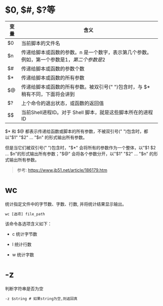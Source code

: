 # $0, $#, $?等

| 变量 |	含义 |
| ---- |  -----|
| $0|	当前脚本的文件名|
|$n|	传递给脚本或函数的参数。n 是一个数字，表示第几个参数。例如，第一个参数是$1，第二个参数是$2|
|$#	|传递给脚本或函数的参数个数|
|$*	|传递给脚本或函数的所有参数|
|$@	|传递给脚本或函数的所有参数。被双引号(" ")包含时，与 $* 稍有不同，下面将会讲到 |
|$?	|上个命令的退出状态，或函数的返回值 |
|$$	|当前Shell进程ID。对于 Shell 脚本，就是这些脚本所在的进程ID |

$* 和 $@ 都表示传递给函数或脚本的所有参数，不被双引号(" ")包含时，都以"$1" "$2" … "$n" 的形式输出所有参数。

但是当它们被双引号(" ")包含时，"$*" 会将所有的参数作为一个整体，以"$1 $2 … $n"的形式输出所有参数；"$@" 会将各个参数分开，以"$1" "$2" … "$n" 的形式输出所有参数。

> 参考: https://www.jb51.net/article/186179.htm

# wc
统计指定文件中的字节数、字数、行数, 并将统计结果显示输出。 

```shell script
wc [选项] file_path
```

该命令各选项含义如下： 

- c 统计字节数

- l 统计行数

- w 统计字数

# -z  
判断字符串是否为空
```shell script
-z $string # 如果string为空,则返回真
```